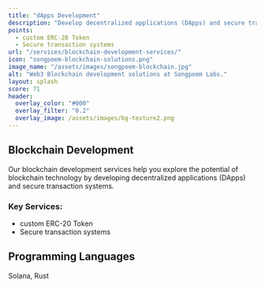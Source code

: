 ```yaml
---
title: "dApps Development"
description: "Develop decentralized applications (DApps) and secure transaction systems using blockchain technology."
points:
  - custom ERC-20 Token
  - Secure transaction systems
url: "/services/blockchain-development-services/"
icon: "songpoem-blockchain-solutions.png"
image_name: "/assets/images/songpoem-blockchain.jpg"
alt: "Web3 Blockchain development solutions at Songpoem Labs."
layout: splash
score: 71
header:
  overlay_color: "#000"
  overlay_filter: "0.2"
  overlay_image: /assets/images/bg-texture2.png
---
```

## Blockchain Development

Our blockchain development services help you explore the potential of blockchain technology by developing decentralized applications (DApps) and secure transaction systems.

### Key Services:
- custom ERC-20 Token
- Secure transaction systems

## Programming Languages
Solana, Rust
